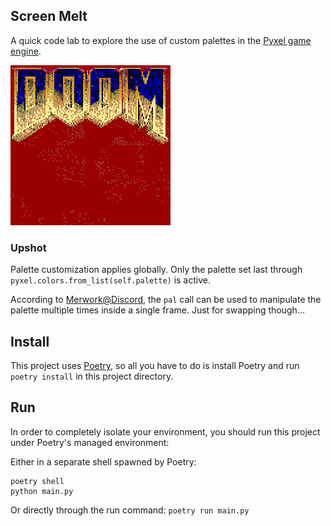## Screen Melt

A quick code lab to explore the use of custom palettes in the [Pyxel game engine](https://github.com/kitao/pyxel).

![Demo](demo.gif )

### Upshot

Palette customization applies globally. Only the palette set last through `pyxel.colors.from_list(self.palette)` is active.

According to [Merwork@Discord](https://discord.com/channels/697925198992900106/697925198992900109/937466912798040104), the `pal` call can be used to manipulate the palette multiple times inside a single frame. Just for swapping though...

## Install

This project uses [Poetry](https://python-poetry.org "At last Python has more or less caught up with modernity about dependency management"), so all you have to do is install Poetry and run `poetry install` in this project directory.

## Run

In order to completely isolate your environment, you should run this project under Poetry's managed environment:

Either in a separate shell spawned by Poetry:

```
poetry shell
python main.py
```

Or directly through the run command: `poetry run main.py`

